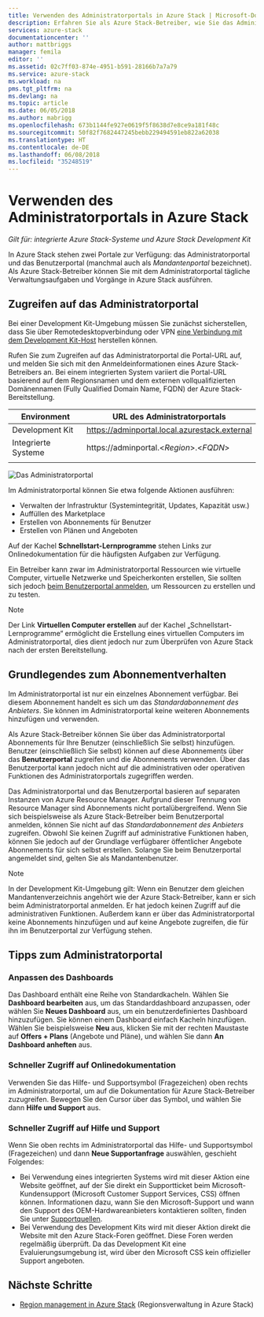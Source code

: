 ```yaml
---
title: Verwenden des Administratorportals in Azure Stack | Microsoft-Dokumentation
description: Erfahren Sie als Azure Stack-Betreiber, wie Sie das Administratorportal verwenden.
services: azure-stack
documentationcenter: ''
author: mattbriggs
manager: femila
editor: ''
ms.assetid: 02c7ff03-874e-4951-b591-28166b7a7a79
ms.service: azure-stack
ms.workload: na
pms.tgt_pltfrm: na
ms.devlang: na
ms.topic: article
ms.date: 06/05/2018
ms.author: mabrigg
ms.openlocfilehash: 673b1144fe927e0619f5f8638d7e8ce9a181f48c
ms.sourcegitcommit: 50f82f7682447245bebb229494591eb822a62038
ms.translationtype: HT
ms.contentlocale: de-DE
ms.lasthandoff: 06/08/2018
ms.locfileid: "35248519"
---
```

# <a name="using-the-administrator-portal-in-azure-stack"></a>Verwenden des Administratorportals in Azure Stack

*Gilt für: integrierte Azure Stack-Systeme und Azure Stack Development Kit*

In Azure Stack stehen zwei Portale zur Verfügung: das Administratorportal und das Benutzerportal (manchmal auch als *Mandantenportal* bezeichnet). Als Azure Stack-Betreiber können Sie mit dem Administratorportal tägliche Verwaltungsaufgaben und Vorgänge in Azure Stack ausführen.

## <a name="access-the-administrator-portal"></a>Zugreifen auf das Administratorportal

Bei einer Development Kit-Umgebung müssen Sie zunächst sicherstellen, dass Sie über Remotedesktopverbindung oder VPN [eine Verbindung mit dem Development Kit-Host](azure-stack-connect-azure-stack.md) herstellen können.

Rufen Sie zum Zugreifen auf das Administratorportal die Portal-URL auf, und melden Sie sich mit den Anmeldeinformationen eines Azure Stack-Betreibers an. Bei einem integrierten System variiert die Portal-URL basierend auf dem Regionsnamen und dem externen vollqualifizierten Domänennamen (Fully Qualified Domain Name, FQDN) der Azure Stack-Bereitstellung.

| Environment | URL des Administratorportals |   
| -- | -- | 
| Development Kit| https://adminportal.local.azurestack.external  |
| Integrierte Systeme | https://adminportal.&lt;*Region*&gt;.&lt;*FQDN*&gt; | 
| | |

 ![Das Administratorportal](media/azure-stack-manage-portals/image1.png)

Im Administratorportal können Sie etwa folgende Aktionen ausführen:

* Verwalten der Infrastruktur (Systemintegrität, Updates, Kapazität usw.)
* Auffüllen des Marketplace
* Erstellen von Abonnements für Benutzer
* Erstellen von Plänen und Angeboten

Auf der Kachel **Schnellstart-Lernprogramme** stehen Links zur Onlinedokumentation für die häufigsten Aufgaben zur Verfügung.

Ein Betreiber kann zwar im Administratorportal Ressourcen wie virtuelle Computer, virtuelle Netzwerke und Speicherkonten erstellen, Sie sollten sich jedoch [beim Benutzerportal anmelden](user/azure-stack-use-portal.md), um Ressourcen zu erstellen und zu testen.

>[!NOTE]
>Der Link **Virtuellen Computer erstellen** auf der Kachel „Schnellstart-Lernprogramme“ ermöglicht die Erstellung eines virtuellen Computers im Administratorportal, dies dient jedoch nur zum Überprüfen von Azure Stack nach der ersten Bereitstellung.

## <a name="understand-subscription-behavior"></a>Grundlegendes zum Abonnementverhalten

Im Administratorportal ist nur ein einzelnes Abonnement verfügbar. Bei diesem Abonnement handelt es sich um das *Standardabonnement des Anbieters*. Sie können im Administratorportal keine weiteren Abonnements hinzufügen und verwenden.

Als Azure Stack-Betreiber können Sie über das Administratorportal Abonnements für Ihre Benutzer (einschließlich Sie selbst) hinzufügen. Benutzer (einschließlich Sie selbst) können auf diese Abonnements über das **Benutzerportal** zugreifen und die Abonnements verwenden. Über das Benutzerportal kann jedoch nicht auf die administrativen oder operativen Funktionen des Administratorportals zugegriffen werden.

Das Administratorportal und das Benutzerportal basieren auf separaten Instanzen von Azure Resource Manager. Aufgrund dieser Trennung von Resource Manager sind Abonnements nicht portalübergreifend. Wenn Sie sich beispielsweise als Azure Stack-Betreiber beim Benutzerportal anmelden, können Sie nicht auf das *Standardabonnement des Anbieters* zugreifen. Obwohl Sie keinen Zugriff auf administrative Funktionen haben, können Sie jedoch auf der Grundlage verfügbarer öffentlicher Angebote Abonnements für sich selbst erstellen. Solange Sie beim Benutzerportal angemeldet sind, gelten Sie als Mandantenbenutzer.

  >[!NOTE]
  >In der Development Kit-Umgebung gilt: Wenn ein Benutzer dem gleichen Mandantenverzeichnis angehört wie der Azure Stack-Betreiber, kann er sich beim Administratorportal anmelden. Er hat jedoch keinen Zugriff auf die administrativen Funktionen. Außerdem kann er über das Administratorportal keine Abonnements hinzufügen und auf keine Angebote zugreifen, die für ihn im Benutzerportal zur Verfügung stehen.

## <a name="administrator-portal-tips"></a>Tipps zum Administratorportal

### <a name="customize-the-dashboard"></a>Anpassen des Dashboards

Das Dashboard enthält eine Reihe von Standardkacheln. Wählen Sie **Dashboard bearbeiten** aus, um das Standarddashboard anzupassen, oder wählen Sie **Neues Dashboard** aus, um ein benutzerdefiniertes Dashboard hinzuzufügen. Sie können einem Dashboard einfach Kacheln hinzufügen. Wählen Sie beispielsweise **Neu** aus, klicken Sie mit der rechten Maustaste auf **Offers + Plans** (Angebote und Pläne), und wählen Sie dann **An Dashboard anheften** aus.

### <a name="quick-access-to-online-documentation"></a>Schneller Zugriff auf Onlinedokumentation

Verwenden Sie das Hilfe- und Supportsymbol (Fragezeichen) oben rechts im Administratorportal, um auf die Dokumentation für Azure Stack-Betreiber zuzugreifen. Bewegen Sie den Cursor über das Symbol, und wählen Sie dann **Hilfe und Support** aus.

### <a name="quick-access-to-help-and-support"></a>Schneller Zugriff auf Hilfe und Support

Wenn Sie oben rechts im Administratorportal das Hilfe- und Supportsymbol (Fragezeichen) und dann **Neue Supportanfrage** auswählen, geschieht Folgendes:

- Bei Verwendung eines integrierten Systems wird mit dieser Aktion eine Website geöffnet, auf der Sie direkt ein Supportticket beim Microsoft-Kundensupport (Microsoft Customer Support Services, CSS) öffnen können. Informationen dazu, wann Sie den Microsoft-Support und wann den Support des OEM-Hardwareanbieters kontaktieren sollten, finden Sie unter [Supportquellen](azure-stack-manage-basics.md#where-to-get-support).
- Bei Verwendung des Development Kits wird mit dieser Aktion direkt die Website mit den Azure Stack-Foren geöffnet. Diese Foren werden regelmäßig überprüft. Da das Development Kit eine Evaluierungsumgebung ist, wird über den Microsoft CSS kein offizieller Support angeboten.

## <a name="next-steps"></a>Nächste Schritte

- [Region management in Azure Stack](azure-stack-region-management.md) (Regionsverwaltung in Azure Stack)
